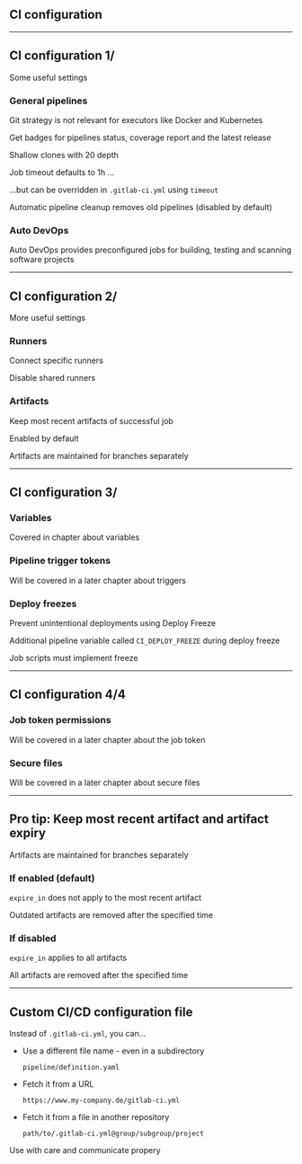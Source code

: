 <!-- .slide: id="gitlab_ci_configuration" class="vertical-center" -->

<i class="fa-duotone fa-calendar-clock fa-8x fa-duotone-colors" style="float: right; color: grey;"></i>

## CI configuration

---

## CI configuration 1/

Some useful settings

### General pipelines

Git strategy is not relevant for executors like Docker and Kubernetes

Get badges for pipelines status, coverage report and the latest release

Shallow clones with 20 depth

Job timeout defaults to 1h ...

...but can be overridden in `.gitlab-ci.yml` using `timeout` [](https://docs.gitlab.com/ee/ci/yaml/#timeout)

Automatic pipeline cleanup removes old pipelines (disabled by default)

### Auto DevOps

Auto DevOps [](https://docs.gitlab.com/ee/topics/autodevops/) provides preconfigured jobs for building, testing and scanning software projects

---

## CI configuration 2/

More useful settings

### Runners [<i class="fa-solid fa-arrow-right-to-bracket"></i>](#/gitlab_runners)

Connect specific runners

Disable shared runners

### Artifacts

Keep most recent artifacts [](https://docs.gitlab.com/ci/jobs/job_artifacts/#keep-artifacts-from-most-recent-successful-jobs) of successful job

Enabled by default

Artifacts are maintained for branches separately

---

## CI configuration 3/

### Variables

Covered in chapter about variables [<i class="fa-solid fa-arrow-right-to-bracket"></i>](#/gitlab_variables)

### Pipeline trigger tokens

Will be covered in a later chapter about triggers [<i class="fa-solid fa-arrow-right-to-bracket"></i>](#/gitlab_triggers)

### Deploy freezes

Prevent unintentional deployments using Deploy Freeze [](https://docs.gitlab.com/ee/user/project/releases/index.html#prevent-unintentional-releases-by-setting-a-deploy-freeze)

Additional pipeline variable called `CI_DEPLOY_FREEZE` during deploy freeze

Job scripts must implement freeze

---

## CI configuration 4/4

### Job token permissions

Will be covered in a later chapter about the job token [<i class="fa-solid fa-arrow-right-to-bracket"></i>](#/gitlab_job_token)

### Secure files

Will be covered in a later chapter about secure files [<i class="fa-solid fa-arrow-right-to-bracket"></i>](#/gitlab_secure_files)

---

## Pro tip: Keep most recent artifact and artifact expiry

Artifacts are maintained for branches separately

### If enabled (default)

`expire_in` does not apply to the most recent artifact

Outdated artifacts are removed after the specified time

### If disabled

`expire_in` applies to all artifacts

All artifacts are removed after the specified time

---

## Custom CI/CD configuration file

Instead of `.gitlab-ci.yml`, you can... [](https://docs.gitlab.com/ci/pipelines/settings/#custom-cicd-configuration-file-examples)

- Use a different file name - even in a subdirectory

    ```plaintext
    pipeline/definition.yaml
    ```

- Fetch it from a URL

    ```plaintext
    https://www.my-company.de/gitlab-ci.yml
    ```

- Fetch it from a file in another repository

    ```plaintext
    path/to/.gitlab-ci.yml@group/subgroup/project
    ```

<i class="fa-duotone fa-triangle-exclamation"></i> Use with care and communicate propery <i class="fa-duotone fa-triangle-exclamation"></i>
